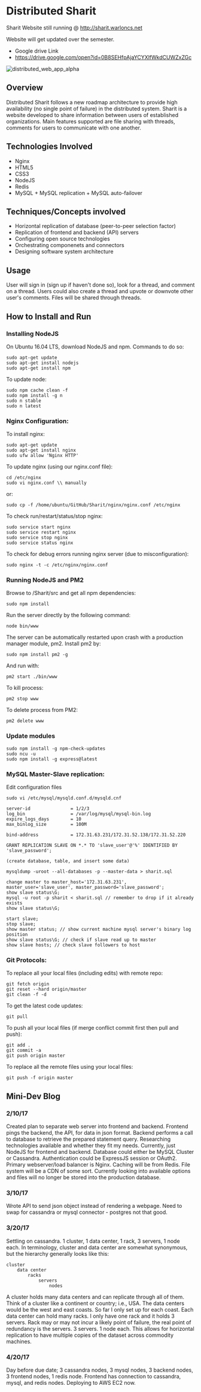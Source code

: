 # Distributed Sharit
Sharit Website still running @ http://sharit.warloncs.net 

Website will get updated over the semester.

* Google drive Link
 * https://drive.google.com/open?id=0B8SEHfpAjaYCYXlfWkdCUWZxZGc
 
![distributed_web_app_alpha](https://github.com/WarlonZeng/Distributed-Sharit/blob/master/distributed_web_app_alpha.png)

## Overview
Distributed Sharit follows a new roadmap architecture to provide high availability (no single point of failure) in the distributed system. Sharit is a website developed to share information between users of established organizations. Main features supported are file sharing with threads, comments for users to communicate with one another.

## Technologies Involved
* Nginx
* HTML5
* CSS3
* NodeJS
* Redis
* MySQL + MySQL replication + MySQL auto-failover

## Techniques/Concepts involved
* Horizontal replication of database (peer-to-peer selection factor)
* Replication of frontend and backend (API) servers
* Configuring open source technologies
* Orchestrating componenets and connectors
* Designing software system architecture

## Usage
User will sign in (sign up if haven't done so), look for a thread, and comment on a thread. Users could also create a thread and upvote or downvote other user's comments. 
Files will be shared through threads.

## How to Install and Run
### Installing NodeJS
On Ubuntu 16.04 LTS, download NodeJS and npm. Commands to do so:
```git
sudo apt-get update
sudo apt-get install nodejs
sudo apt-get install npm
```

To update node:
```git
sudo npm cache clean -f
sudo npm install -g n
sudo n stable
sudo n latest
```

### Nginx Configuration:
To install nginx:
```git
sudo apt-get update
sudo apt-get install nginx
sudo ufw allow 'Nginx HTTP'
```
To update nginx (using our nginx.conf file):
```git
cd /etc/nginx
sudo vi nginx.conf \\ manually
```
or:
```git
sudo cp -f /home/ubuntu/GitHub/Sharit/nginx/nginx.conf /etc/nginx
```
To check run/restart/status/stop nginx:
```git
sudo service start nginx
sudo service restart nginx
sudo service stop nginx
sudo service status nginx
```
To check for debug errors running nginx server (due to misconfiguration):
```git
sudo nginx -t -c /etc/nginx/nginx.conf
```

### Running NodeJS and PM2
Browse to /Sharit/src and get all npm dependencies:
```git
sudo npm install
```
Run the server directly by the following command:
```git
node bin/www
```
The server can be automatically restarted upon crash with a production manager module, pm2. Install pm2 by:
```git
sudo npm install pm2 -g
```
And run with:
```git
pm2 start ./bin/www
```
To kill process:
```git
pm2 stop www
```
To delete process from PM2:
```git
pm2 delete www
```

### Update modules
```git
sudo npm install -g npm-check-updates
sudo ncu -u
sudo npm install -g express@latest
```

### MySQL Master-Slave replication:
Edit configuration files
```git
sudo vi /etc/mysql/mysqld.conf.d/mysqld.cnf

server-id               = 1/2/3
log_bin                 = /var/log/mysql/mysql-bin.log
expire_logs_days        = 10
max_binlog_size         = 100M

bind-address            = 172.31.63.231/172.31.52.138/172.31.52.220
```
```git
GRANT REPLICATION SLAVE ON *.* TO 'slave_user'@'%' IDENTIFIED BY 'slave_password';

(create database, table, and insert some data)

mysqldump -uroot --all-databases -p --master-data > sharit.sql
```
```git
change master to master_host='172.31.63.231', master_user='slave_user', master_password='slave_password';
show slave status\G;
mysql -u root -p sharit < sharit.sql // remember to drop if it already exists
show slave status\G;
```

```git
start slave;
stop slave;
show master status; // show current machine mysql server's binary log position
show slave status\G; // check if slave read up to master
show slave hosts; // check slave followers to host
```


### Git Protocols:
To replace all your local files (including edits) with remote repo:
```git
git fetch origin
git reset --hard origin/master
git clean -f -d
```
To get the latest code updates:
```git
git pull
```
To push all your local files (if merge conflict commit first then pull and push):
```git
git add .
git commit -a
git push origin master
```
To replace all the remote files using your local files:
```git
git push -f origin master
```

## Mini-Dev Blog
### 2/10/17
Created plan to separate web server into frontend and backend. Frontend pings the backend, the API, for data in json format.
Backend performs a call to database to retrieve the prepared statement query.
Researching technologies available and whether they fit my needs. Currently, just NodeJS for frontend and backend.
Database could either be MySQL Cluster or Cassandra. 
Authentication could be ExpressJS session or OAuth2.
Primary webserver/load balancer is Nginx.
Caching will be from Redis.
File system will be a CDN of some sort. Currently looking into available options and files will no longer be stored into the production database.


### 3/10/17
Wrote API to send json object instead of rendering a webpage. Need to swap for cassandra or mysql connector - postgres not that good.

### 3/20/17
Settling on cassandra. 1 cluster, 1 data center, 1 rack, 3 servers, 1 node each. In terminology, cluster and data center are somewhat synonymous, but the hierarchy generally looks like this:
```git
cluster
    data center
        racks
            servers
                nodes
```
A cluster holds many data centers and can replicate through all of them. Think of a cluster like a continent or country; i.e., USA.
The data centers would be the west and east coasts. So far I only set up for each coast.
Each data center can hold many racks. I only have one rack and it holds 3 servers. Rack may or may not incur a likely point of failure, the real point of redundancy is the servers.
3 servers. 1 node each. This allows for horizontal replication to have multiple copies of the dataset across commodity machines.

### 4/20/17
Day before due date; 3 cassandra nodes, 3 mysql nodes, 3 backend nodes, 3 frontend nodes, 1 redis node. Frontend has connection to cassandra, mysql, and redis nodes. Deploying to AWS EC2 now.